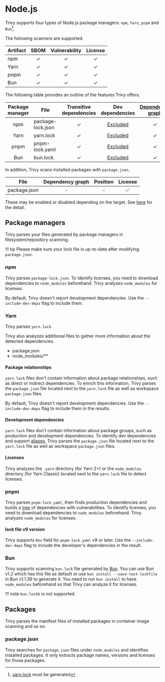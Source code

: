 # Node.js

Trivy supports four types of Node.js package managers: `npm`, `Yarn`, `pnpm` and `Bun`[^1].

The following scanners are supported.

| Artifact | SBOM | Vulnerability | License |
|----------|:----:|:-------------:|:-------:|
| npm      |  ✓   |       ✓       |    ✓    |
| Yarn     |  ✓   |       ✓       |    ✓    |
| pnpm     |  ✓   |       ✓       |    ✓    |
| Bun      |  ✓   |       ✓       |    ✓    |

The following table provides an outline of the features Trivy offers.

| Package manager | File              | Transitive dependencies |         Dev dependencies          | [Dependency graph][dependency-graph] | Position |
|:---------------:|-------------------|:-----------------------:|:---------------------------------:|:------------------------------------:|:--------:|
|       npm       | package-lock.json |            ✓            |         [Excluded](#npm)          |                  ✓                   |    ✓     |
|      Yarn       | yarn.lock         |            ✓            |         [Excluded](#yarn)         |                  ✓                   |    ✓     |
|      pnpm       | pnpm-lock.yaml    |            ✓            | [Excluded](#lock-file-v9-version) |                  ✓                   |    -     |
|       Bun       | bun.lock          |            ✓            |         [Excluded](#bun)          |                  ✓                   |    ✓     |

In addition, Trivy scans installed packages with `package.json`.

| File         | Dependency graph | Position | License |
|--------------|:----------------:|:--------:|:-------:|
| package.json |        -         |    -     |    ✅    |

These may be enabled or disabled depending on the target.
See [here](./index.md) for the detail.

## Package managers
Trivy parses your files generated by package managers in filesystem/repository scanning.

!!! tip
    Please make sure your lock file is up-to-date after modifying `package.json`.

### npm
Trivy parses `package-lock.json`.
To identify licenses, you need to download dependencies to `node_modules` beforehand.
Trivy analyzes `node_modules` for licenses.

By default, Trivy doesn't report development dependencies. Use the `--include-dev-deps` flag to include them.

### Yarn
Trivy parses `yarn.lock`.

Trivy also analyzes additional files to gather more information about the detected dependencies.

- package.json
- node_modules/**

#### Package relationships
`yarn.lock` files don't contain information about package relationships, such as direct or indirect dependencies.
To enrich this information, Trivy parses the `package.json` file located next to the `yarn.lock` file as well as workspace `package.json` files.

By default, Trivy doesn't report development dependencies.
Use the `--include-dev-deps` flag to include them in the results.

#### Development dependencies
`yarn.lock` files don't contain information about package groups, such as production and development dependencies.
To identify dev dependencies and support [aliases][yarn-aliases], Trivy parses the `package.json` file located next to the `yarn.lock` file as well as workspace `package.json` files.

#### Licenses
Trivy analyzes the `.yarn` directory (for Yarn 2+) or the `node_modules` directory (for Yarn Classic) located next to the `yarn.lock` file to detect licenses.

### pnpm
Trivy parses `pnpm-lock.yaml`, then finds production dependencies and builds a [tree][dependency-graph] of dependencies with vulnerabilities.
To identify licenses, you need to download dependencies to `node_modules` beforehand. Trivy analyzes `node_modules` for licenses.

#### lock file v9 version
Trivy supports `Dev` field for `pnpm-lock.yaml` v9 or later. Use the `--include-dev-deps` flag to include the developer's dependencies in the result.

### Bun
Trivy supports scanning `bun.lock` file generated by [Bun](https://bun.sh/blog/bun-lock-text-lockfile). You can use Bun v1.2 which has this file as default or use `bun install --save-text-lockfile` in Bun v1.1.39 to generate it.
You need to run `bun install` to have `node_modules` beforehand so that Trivy can analyze it for licenses.

!!! note
    `bun.lockb` is not supported.

## Packages
Trivy parses the manifest files of installed packages in container image scanning and so on.

### package.json
Trivy searches for `package.json` files under `node_modules` and identifies installed packages.
It only extracts package names, versions and licenses for those packages.

[dependency-graph]: ../../configuration/reporting.md#show-origins-of-vulnerable-dependencies
[pnpm-lockfile-v6]: https://github.com/pnpm/spec/blob/fd3238639af86c09b7032cc942bab3438b497036/lockfile/6.0.md
[yarn-aliases]: https://classic.yarnpkg.com/lang/en/docs/cli/add/#toc-yarn-add-alias

[^1]: [yarn.lock](#bun) must be generated
